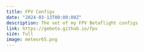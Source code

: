 ```yaml
---
title: FPV Configs
date: "2024-03-13T00:00:00Z"
description: The set of my FPV Betaflight configs
link: https://gebeto.github.io/fpv
size: full
image: meteor65.png
---
```

